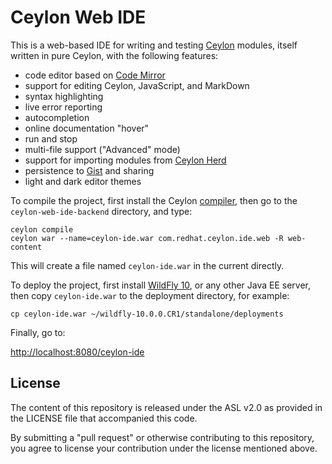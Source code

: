 Ceylon Web IDE
==============

This is a web-based IDE for writing and testing [Ceylon][]
modules, itself written in pure Ceylon, with the following
features:

- code editor based on [Code Mirror][]
- support for editing Ceylon, JavaScript, and MarkDown
- syntax highlighting
- live error reporting
- autocompletion
- online documentation "hover"
- run and stop
- multi-file support ("Advanced" mode)
- support for importing modules from [Ceylon Herd][]
- persistence to [Gist][] and sharing 
- light and dark editor themes

[Ceylon]: http://ceylon-lang.org
[Ceylon Herd]: http://modules.ceylon-lang.org
[Code Mirror]: http://codemirror.net
[Gist]: http://gist.github.com

To compile the project, first install the Ceylon [compiler][], 
then go to the `ceylon-web-ide-backend` directory, and type:

    ceylon compile
    ceylon war --name=ceylon-ide.war com.redhat.ceylon.ide.web -R web-content

This will create a file named `ceylon-ide.war` in the current
directly.

To deploy the project, first install [WildFly 10][], or any
other Java EE server, then copy `ceylon-ide.war` to the 
deployment directory, for example:

    cp ceylon-ide.war ~/wildfly-10.0.0.CR1/standalone/deployments

Finally, go to:

<http://localhost:8080/ceylon-ide>

[compiler]: http://ceylon-lang.org/download
[WildFly 10]: http://wildfly.org/downloads

## License

The content of this repository is released under the ASL v2.0
as provided in the LICENSE file that accompanied this code.

By submitting a "pull request" or otherwise contributing to 
this repository, you agree to license your contribution under 
the license mentioned above.


